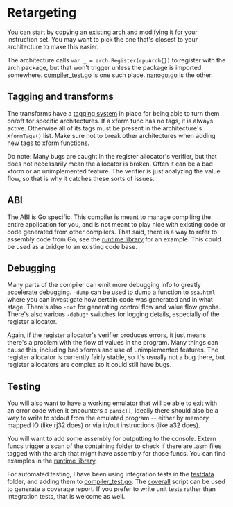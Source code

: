# Retargeting

You can start by copying an [existing arch](../arch/) and modifying it for your instruction set. You may want to pick the one that's closest to your architecture to make this easier.

The architecture calls `var _ = arch.Register(cpuArch{})` to register with the arch package, but that won't trigger unless the package is imported somewhere. [compiler_test.go](../compiler/compiler_test.go) is one such place. [nanogo.go](../nanogo.go) is the other.

## Tagging and transforms

The transforms have a [tagging system](../xform/tag.go) in place for being able to turn them on/off for specific architectures. If a xform func has no tags, it is always active. Otherwise all of its tags must be present in the architecture's `XformTags()` list. Make sure not to break other architectures when adding new tags to xform functions.

Do note: Many bugs are caught in the register allocator's verifier, but that does not necessarily mean the allocator is broken. Often it can be a bad xform or an unimplemented feature. The verifier is just analyzing the value flow, so that is why it catches these sorts of issues.

## ABI

The ABI is Go specific. This compiler is meant to manage compiling the entire application for you, and is not meant to play nice with existing code or code generated from other compilers. That said, there is a way to refer to assembly code from Go, see the [runtime library](../src/runtime/) for an example. This could be used as a bridge to an existing code base.

## Debugging

Many parts of the compiler can emit more debugging info to greatly accelerate debugging. `-dump` can be used to dump a function to `ssa.html` where you can investigate how certain code was generated and in what stage. There's also `-dot` for generating control flow and value flow graphs. There's also various `-debug*` switches for logging details, especially of the register allocator.

Again, if the register allocator's verifier produces errors, it just means there's a problem with the flow of values in the program. Many things can cause this, including bad xforms and use of unimplemented features. The register allocator is currently fairly stable, so it's usually not a bug there, but register allocators are complex so it could still have bugs.

## Testing

You will also want to have a working emulator that will be able to exit with an error code when it encounters a `panic()`, ideally there should also be a way to write to stdout from the emulated program -- either by memory mapped IO (like rj32 does) or via in/out instructions (like a32 does).

You will want to add some assembly for outputting to the console. Extern funcs trigger a scan of the containing folder to check if there are .asm files tagged with the arch that might have assembly for those funcs. You can find examples in the [runtime library](../src/runtime/).

For automated testing, I have been using integration tests in the [testdata](../testdata/) folder, and adding them to [compiler_test.go](../compiler/compiler_test.go). The [coverall](../coverall.sh) script can be used to generate a coverage report. If you prefer to write unit tests rather than integration tests, that is welcome as well.
